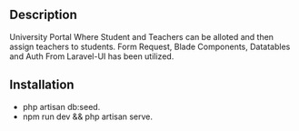 ## Description

University Portal Where Student and Teachers can be alloted and then assign teachers to students. 
Form Request, Blade Components, Datatables and Auth From Laravel-UI has been utilized.

## Installation

- php artisan db:seed.
- npm run dev && php artisan serve.